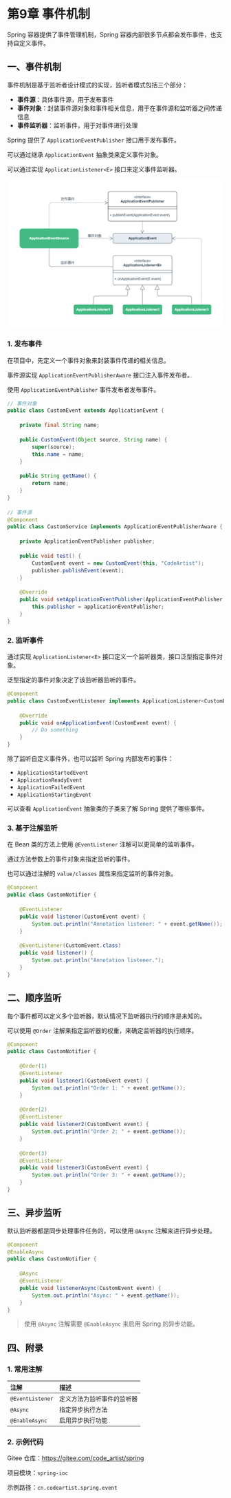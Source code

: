 # 第9章 事件机制

Spring 容器提供了事件管理机制，Spring 容器内部很多节点都会发布事件，也支持自定义事件。

## 一、事件机制

事件机制是基于监听者设计模式的实现，监听者模式包括三个部分：

- **事件源**：具体事件源，用于发布事件
- **事件对象**：封装事件源对象和事件相关信息，用于在事件源和监听器之间传递信息
- **事件监听器**：监听事件，用于对事件进行处理

Spring 提供了 `ApplicationEventPublisher` 接口用于发布事件。

可以通过继承 `ApplicationEvent` 抽象类来定义事件对象。

可以通过实现 `ApplicationListener<E>` 接口来定义事件监听器。

![Spring高效实践-事件机制.drawio](images/第9章-Spring的事件机制/Spring高效实践-事件机制.drawio.png)

### 1. 发布事件

在项目中，先定义一个事件对象来封装事件传递的相关信息。

事件源实现 `ApplicationEventPublisherAware` 接口注入事件发布者。

使用 `ApplicationEventPublisher` 事件发布者发布事件。

```java
// 事件对象
public class CustomEvent extends ApplicationEvent {

    private final String name;

    public CustomEvent(Object source, String name) {
        super(source);
        this.name = name;
    }

    public String getName() {
        return name;
    }
}

// 事件源
@Component
public class CustomService implements ApplicationEventPublisherAware {

    private ApplicationEventPublisher publisher;

    public void test() {
        CustomEvent event = new CustomEvent(this, "CodeArtist");
        publisher.publishEvent(event);
    }

    @Override
    public void setApplicationEventPublisher(ApplicationEventPublisher applicationEventPublisher) {
        this.publisher = applicationEventPublisher;
    }
}
```

### 2. 监听事件

通过实现 `ApplicationListener<E>` 接口定义一个监听器类，接口泛型指定事件对象。

泛型指定的事件对象决定了该监听器监听的事件。

```java
@Component
public class CustomEventListener implements ApplicationListener<CustomEvent> {

    @Override
    public void onApplicationEvent(CustomEvent event) {
        // Do something
    }
}
```

除了监听自定义事件外，也可以监听 Spring 内部发布的事件：

- `ApplicationStartedEvent`
- `ApplicationReadyEvent`
- `ApplicationFailedEvent`
- `ApplicationStartingEvent`

可以查看 `ApplicationEvent` 抽象类的子类来了解 Spring 提供了哪些事件。

### 3. 基于注解监听

在 Bean 类的方法上使用 `@EventListener` 注解可以更简单的监听事件。

通过方法参数上的事件对象来指定监听的事件。

也可以通过注解的 `value/classes` 属性来指定监听的事件对象。

```java
@Component
public class CustomNotifier {

    @EventListener
    public void listener(CustomEvent event) {
        System.out.println("Annotation listener: " + event.getName());
    }

    @EventListener(CustomEvent.class)
    public void listener() {
        System.out.println("Annotation listener.");
    }
}
```

## 二、顺序监听

每个事件都可以定义多个监听器，默认情况下监听器执行的顺序是未知的。

可以使用 `@Order` 注解来指定监听器的权重，来确定监听器的执行顺序。

```java
@Component
public class CustomNotifier {

    @Order(1)
    @EventListener
    public void listener1(CustomEvent event) {
        System.out.println("Order 1: " + event.getName());
    }

    @Order(2)
    @EventListener
    public void listener2(CustomEvent event) {
        System.out.println("Order 2: " + event.getName());
    }

    @Order(3)
    @EventListener
    public void listener3(CustomEvent event) {
        System.out.println("Order 3: " + event.getName());
    }
}
```

## 三、异步监听

默认监听器都是同步处理事件任务的，可以使用 `@Async` 注解来进行异步处理。

```java
@Component
@EnableAsync
public class CustomNotifier {

    @Async
    @EventListener
    public void listenerAsync(CustomEvent event) {
        System.out.println("Async: " + event.getName());
    }
}
```

> 使用 `@Async` 注解需要 `@EnableAsync` 来启用 Spring 的异步功能。

## 四、附录

### 1. 常用注解

| 注解             | 描述                       |
| :--------------- | :------------------------- |
| `@EventListener` | 定义方法为监听事件的监听器 |
| `@Async`         | 指定异步执行方法           |
| `@EnableAsync`   | 启用异步执行功能           |

### 2. 示例代码

Gitee 仓库：https://gitee.com/code_artist/spring

项目模块：`spring-ioc`

示例路径：`cn.codeartist.spring.event`
